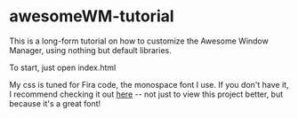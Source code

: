 # awesomeWM-tutorial

This is a long-form tutorial on how to customize the Awesome Window Manager, using nothing but default libraries.

To start, just open index.html

My css is tuned for Fira code, the monospace font I use. If you don't have it, I recommend checking it out <a href="https://github.com/tonsky/FiraCode">here</a> -- not just to view this project better, but because it's a great font!